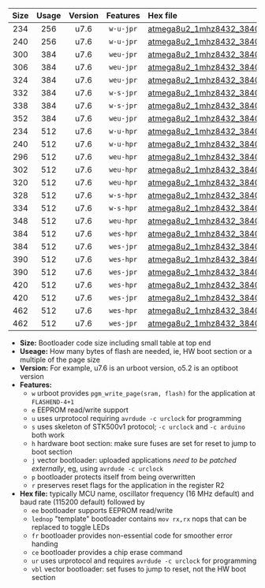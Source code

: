 |Size|Usage|Version|Features|Hex file|
|:-:|:-:|:-:|:-:|:--|
|234|256|u7.6|`w-u-jpr`|[atmega8u2_1mhz8432_38400bps_ur_vbl.hex](https://raw.githubusercontent.com/stefanrueger/urboot/main/atmega8u2_1mhz8432_38400bps_ur_vbl.hex)|
|240|256|u7.6|`w-u-jpr`|[atmega8u2_1mhz8432_38400bps_lednop_ur_vbl.hex](https://raw.githubusercontent.com/stefanrueger/urboot/main/atmega8u2_1mhz8432_38400bps_lednop_ur_vbl.hex)|
|300|384|u7.6|`weu-jpr`|[atmega8u2_1mhz8432_38400bps_ee_ur_vbl.hex](https://raw.githubusercontent.com/stefanrueger/urboot/main/atmega8u2_1mhz8432_38400bps_ee_ur_vbl.hex)|
|306|384|u7.6|`weu-jpr`|[atmega8u2_1mhz8432_38400bps_ee_lednop_ur_vbl.hex](https://raw.githubusercontent.com/stefanrueger/urboot/main/atmega8u2_1mhz8432_38400bps_ee_lednop_ur_vbl.hex)|
|324|384|u7.6|`weu-jpr`|[atmega8u2_1mhz8432_38400bps_ee_lednop_fr_ur_vbl.hex](https://raw.githubusercontent.com/stefanrueger/urboot/main/atmega8u2_1mhz8432_38400bps_ee_lednop_fr_ur_vbl.hex)|
|332|384|u7.6|`w-s-jpr`|[atmega8u2_1mhz8432_38400bps_vbl.hex](https://raw.githubusercontent.com/stefanrueger/urboot/main/atmega8u2_1mhz8432_38400bps_vbl.hex)|
|338|384|u7.6|`w-s-jpr`|[atmega8u2_1mhz8432_38400bps_lednop_vbl.hex](https://raw.githubusercontent.com/stefanrueger/urboot/main/atmega8u2_1mhz8432_38400bps_lednop_vbl.hex)|
|352|384|u7.6|`weu-jpr`|[atmega8u2_1mhz8432_38400bps_ee_lednop_fr_ce_ur_vbl.hex](https://raw.githubusercontent.com/stefanrueger/urboot/main/atmega8u2_1mhz8432_38400bps_ee_lednop_fr_ce_ur_vbl.hex)|
|234|512|u7.6|`w-u-hpr`|[atmega8u2_1mhz8432_38400bps_ur.hex](https://raw.githubusercontent.com/stefanrueger/urboot/main/atmega8u2_1mhz8432_38400bps_ur.hex)|
|240|512|u7.6|`w-u-hpr`|[atmega8u2_1mhz8432_38400bps_lednop_ur.hex](https://raw.githubusercontent.com/stefanrueger/urboot/main/atmega8u2_1mhz8432_38400bps_lednop_ur.hex)|
|296|512|u7.6|`weu-hpr`|[atmega8u2_1mhz8432_38400bps_ee_ur.hex](https://raw.githubusercontent.com/stefanrueger/urboot/main/atmega8u2_1mhz8432_38400bps_ee_ur.hex)|
|302|512|u7.6|`weu-hpr`|[atmega8u2_1mhz8432_38400bps_ee_lednop_ur.hex](https://raw.githubusercontent.com/stefanrueger/urboot/main/atmega8u2_1mhz8432_38400bps_ee_lednop_ur.hex)|
|320|512|u7.6|`weu-hpr`|[atmega8u2_1mhz8432_38400bps_ee_lednop_fr_ur.hex](https://raw.githubusercontent.com/stefanrueger/urboot/main/atmega8u2_1mhz8432_38400bps_ee_lednop_fr_ur.hex)|
|328|512|u7.6|`w-s-hpr`|[atmega8u2_1mhz8432_38400bps.hex](https://raw.githubusercontent.com/stefanrueger/urboot/main/atmega8u2_1mhz8432_38400bps.hex)|
|334|512|u7.6|`w-s-hpr`|[atmega8u2_1mhz8432_38400bps_lednop.hex](https://raw.githubusercontent.com/stefanrueger/urboot/main/atmega8u2_1mhz8432_38400bps_lednop.hex)|
|348|512|u7.6|`weu-hpr`|[atmega8u2_1mhz8432_38400bps_ee_lednop_fr_ce_ur.hex](https://raw.githubusercontent.com/stefanrueger/urboot/main/atmega8u2_1mhz8432_38400bps_ee_lednop_fr_ce_ur.hex)|
|384|512|u7.6|`wes-hpr`|[atmega8u2_1mhz8432_38400bps_ee.hex](https://raw.githubusercontent.com/stefanrueger/urboot/main/atmega8u2_1mhz8432_38400bps_ee.hex)|
|384|512|u7.6|`wes-jpr`|[atmega8u2_1mhz8432_38400bps_ee_vbl.hex](https://raw.githubusercontent.com/stefanrueger/urboot/main/atmega8u2_1mhz8432_38400bps_ee_vbl.hex)|
|390|512|u7.6|`wes-hpr`|[atmega8u2_1mhz8432_38400bps_ee_lednop.hex](https://raw.githubusercontent.com/stefanrueger/urboot/main/atmega8u2_1mhz8432_38400bps_ee_lednop.hex)|
|390|512|u7.6|`wes-jpr`|[atmega8u2_1mhz8432_38400bps_ee_lednop_vbl.hex](https://raw.githubusercontent.com/stefanrueger/urboot/main/atmega8u2_1mhz8432_38400bps_ee_lednop_vbl.hex)|
|420|512|u7.6|`wes-hpr`|[atmega8u2_1mhz8432_38400bps_ee_lednop_fr.hex](https://raw.githubusercontent.com/stefanrueger/urboot/main/atmega8u2_1mhz8432_38400bps_ee_lednop_fr.hex)|
|420|512|u7.6|`wes-jpr`|[atmega8u2_1mhz8432_38400bps_ee_lednop_fr_vbl.hex](https://raw.githubusercontent.com/stefanrueger/urboot/main/atmega8u2_1mhz8432_38400bps_ee_lednop_fr_vbl.hex)|
|462|512|u7.6|`wes-hpr`|[atmega8u2_1mhz8432_38400bps_ee_lednop_fr_ce.hex](https://raw.githubusercontent.com/stefanrueger/urboot/main/atmega8u2_1mhz8432_38400bps_ee_lednop_fr_ce.hex)|
|462|512|u7.6|`wes-jpr`|[atmega8u2_1mhz8432_38400bps_ee_lednop_fr_ce_vbl.hex](https://raw.githubusercontent.com/stefanrueger/urboot/main/atmega8u2_1mhz8432_38400bps_ee_lednop_fr_ce_vbl.hex)|

- **Size:** Bootloader code size including small table at top end
- **Useage:** How many bytes of flash are needed, ie, HW boot section or a multiple of the page size
- **Version:** For example, u7.6 is an urboot version, o5.2 is an optiboot version
- **Features:**
  + `w` urboot provides `pgm_write_page(sram, flash)` for the application at `FLASHEND-4+1`
  + `e` EEPROM read/write support
  + `u` uses urprotocol requiring `avrdude -c urclock` for programming
  + `s` uses skeleton of STK500v1 protocol; `-c urclock` and `-c arduino` both work
  + `h` hardware boot section: make sure fuses are set for reset to jump to boot section
  + `j` vector bootloader: uploaded applications *need to be patched externally*, eg, using `avrdude -c urclock`
  + `p` bootloader protects itself from being overwritten
  + `r` preserves reset flags for the application in the register R2
- **Hex file:** typically MCU name, oscillator frequency (16 MHz default) and baud rate (115200 default) followed by
  + `ee` bootloader supports EEPROM read/write
  + `lednop` "template" bootloader contains `mov rx,rx` nops that can be replaced to toggle LEDs
  + `fr` bootloader provides non-essential code for smoother error handing
  + `ce` bootloader provides a chip erase command
  + `ur` uses urprotocol and requires `avrdude -c urclock` for programming
  + `vbl` vector bootloader: set fuses to jump to reset, not the HW boot section
